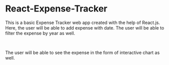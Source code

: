 # React-Expense-Tracker

This is a basic Expense Tracker web app created with the help of React.js. Here, the user will be able to add expense with date. The user will be able to filter the expense
by year as well.

<br />

The user will be able to see the expense in the form of interactive chart as well.
